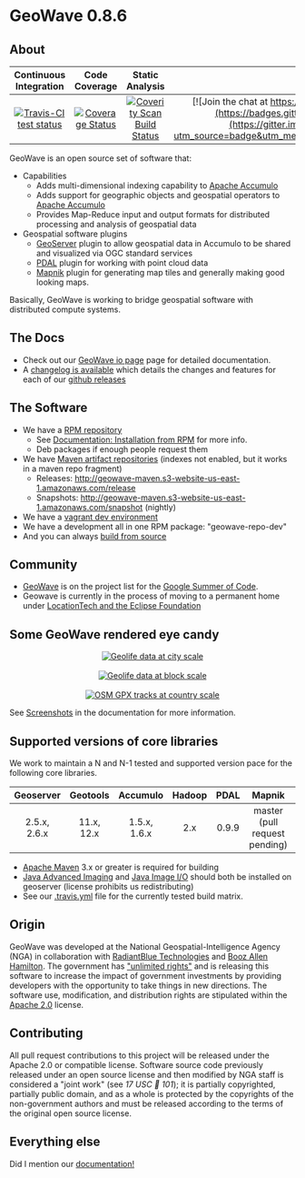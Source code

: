 # GeoWave 0.8.6
## About  

| Continuous Integration | Code Coverage | Static Analysis | Chat |            
|:------------------:|:-------------:|:---------------:|:----:|
| <a href="https://travis-ci.org/ngageoint/geowave"><img alt="Travis-CI test status" src="https://travis-ci.org/ngageoint/geowave.svg?branch=master"/></a> | <a href='https://coveralls.io/r/ngageoint/?branch=master'><img src='https://coveralls.io/repos/ngageoint/geowave/badge.svg?branch=master' alt='Coverage Status' /></a> | <a href="https://scan.coverity.com/projects/3371"><img alt="Coverity Scan Build Status" src="https://scan.coverity.com/projects/3371/badge.svg"/></a> | [![Join the chat at https://gitter.im/ngageoint/geowave](https://badges.gitter.im/Join%20Chat.svg)](https://gitter.im/ngageoint/geowave?utm_source=badge&utm_medium=badge&utm_content=badge) |  

GeoWave is an open source set of software that:

* Capabilities
  * Adds multi-dimensional indexing capability to [Apache Accumulo](https://accumulo.apache.org) 
  * Adds support for geographic objects and geospatial operators to [Apache Accumulo](https://accumulo.apache.org)
  * Provides Map-Reduce input and output formats for distributed processing and analysis of geospatial data
* Geospatial software plugins
  * [GeoServer](http://geoserver.org/) plugin to allow geospatial data in Accumulo to be shared and visualized via OGC standard services
  * [PDAL](http://www.pdal.io/) plugin for working with point cloud data
  * [Mapnik](http://mapnik.org/) plugin for generating map tiles and generally making good looking maps. 
  
Basically, GeoWave is working to bridge geospatial software with distributed compute systems.

## The Docs
* Check out our [GeoWave io page](http://ngageoint.github.io/geowave/) page for detailed documentation.
* A [changelog is available](http://ngageoint.github.io/geowave/changelog.html) which details the changes and features for each of our [github releases](https://github.com/ngageoint/geowave/releases)

## The Software
* We have a [RPM repository](http://s3.amazonaws.com/geowave-rpms/index.html)
  * See [Documentation: Installation from RPM](http://ngageoint.github.io/geowave/documentation.html#installation-from-rpm) for more info.
  * Deb packages if enough people request them
* We have [Maven artifact repositories](http://ngageoint.github.io/geowave/documentation.html#maven-repositories) (indexes not enabled, but it works in a maven repo fragment)
  * Releases: http://geowave-maven.s3-website-us-east-1.amazonaws.com/release
  * Snapshots: http://geowave-maven.s3-website-us-east-1.amazonaws.com/snapshot (nightly)
* We have a [vagrant dev environment](https://github.com/ngageoint/geowave/tree/master/vagrant)
* We have a development all in one RPM package: "geowave-repo-dev"
* And you can always [build from source](http://ngageoint.github.io/geowave/documentation.html#installation-from-source)
  
 
## Community

* [GeoWave](https://wiki.eclipse.org/Google_Summer_of_Code_2015_Ideas) is on the project list for the [Google Summer of Code](https://www.google-melange.com/gsoc/homepage/google/gsoc2015).
* Geowave is currently in the process of moving to a permanent home under [LocationTech and the Eclipse Foundation](https://locationtech.org/proposals/geowave)

## Some GeoWave rendered eye candy

<p align="center">
	<a href="https://raw.githubusercontent.com/ngageoint/geowave/master/docs/content/images/geolife-density-13.jpg" target="_blank"><img align="center" src="https://raw.githubusercontent.com/ngageoint/geowave/master/docs/content/images/geolife-density-13-thumb.jpg" alt="Geolife data at city scale"></a><br/><br/>
	<a href="https://raw.githubusercontent.com/ngageoint/geowave/master/docs/content/images/geolife-density-17.jpg" target="_blank"><img align="center" src="https://raw.githubusercontent.com/ngageoint/geowave/master/docs/content/images/geolife-density-17-thumb.jpg" alt="Geolife data at block scale"></a><br/><br/>
	<a href="https://raw.githubusercontent.com/ngageoint/geowave/master/docs/content/images/osmgpx.jpg" target="_blank"><img align="center" src="https://raw.githubusercontent.com/ngageoint/geowave/master/docs/content/images/osmgpx-thumb.jpg" alt="OSM GPX tracks at country scale"></a><br/>
	
</p>

See [Screenshots](http://ngageoint.github.io/geowave/documentation.html#screenshots-2) in the documentation for more information.

## Supported versions of core libraries

We work to maintain a N and N-1 tested and supported version pace for the following core libraries.

| Geoserver | Geotools | Accumulo | Hadoop | PDAL | Mapnik | Java |
|:---------:|:--------:|:--------:|:------:|:----:|:------:|:----:|
| 2.5.x, 2.6.x | 11.x, 12.x | 1.5.x, 1.6.x | 2.x | 0.9.9 |  master (pull request pending) | Java7, Java8 |

* [Apache Maven](http://maven.apache.org/) 3.x or greater is required for building
* [Java Advanced Imaging](http://download.java.net/media/jai/builds/release/1_1_3/) and [Java Image I/O](http://download.java.net/media/jai-imageio/builds/release/1.1/) should both be installed on geoserver (license prohibits us redistributing)
* See our [.travis.yml](https://github.com/ngageoint/geowave/blob/master/.travis.yml) file for the currently tested build matrix. 



## Origin

GeoWave was developed at the National Geospatial-Intelligence Agency (NGA) in collaboration with [RadiantBlue Technologies](http://www.radiantblue.com/) and [Booz Allen Hamilton](http://www.boozallen.com/).  The government has ["unlimited rights"](https://github.com/ngageoint/geowave/blob/master/NOTICE) and is releasing this software to increase the impact of government investments by providing developers with the opportunity to take things in new directions. The software use, modification, and distribution rights are stipulated within the [Apache 2.0](http://www.apache.org/licenses/LICENSE-2.0.html) license.  


## Contributing

All pull request contributions to this project will be released under the Apache 2.0 or compatible license.
Software source code previously released under an open source license and then modified by NGA staff is considered a "joint work" (see *17 USC  101*); it is partially copyrighted, partially public domain, and as a whole is protected by the copyrights of the non-government authors and must be released according to the terms of the original open source license.

## Everything else

Did I mention our [documentation!](http://ngageoint.github.io/geowave/)
